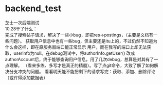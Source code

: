 # backend_test
芝士一次后端测试  
10.28干了什么：  
完成了搜索帖子请求，解决了一些小bug，即把res->postings，（主要是文档有一些问题）。
获取用户信息中也有一些bug，但主要还是itu上的，不过仍然不知道为什么会这样，即在原服务器端口能正常显示
用户，而在我写的端口上却无法获取，userinfo为null。在debug测试中，将authorInfo.getUser() 
改成authorAccount后，终于能够查询用户信息。用了几次debug，总算是对其有了一点理解。
（看来多练、多写才是真正的精髓）。写了点git命令，大致了解了如何解决分支冲突的问题。
看看明天能不能把剩下的请求写完：获取、添加、删除评论（或许得添加数据表）